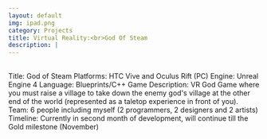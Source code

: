 ```yaml
---
layout: default
img: ipad.png
category: Projects
title: Virtual Reality:<br>God Of Steam
description: |
---
```

<br>Title: God of Steam
Platforms: HTC Vive and Oculus Rift (PC)
Engine: Unreal Engine 4
Language: Blueprints/C++
Game Description: VR God Game where you must raise a village to take down the enemy god's village at the other end of the world (represented as a taletop experience in front of you).
Team: 6 people including myself (2 programmers, 2 designers and 2 artists)
Timeline: Currently in second month of development, will continue till the Gold milestone (November)